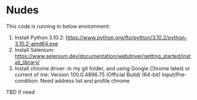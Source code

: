 # Nudes
This code is running in below environment:
1. Install Python 3.10.2: https://www.python.org/ftp/python/3.10.2/python-3.10.2-amd64.exe
2. Install Selenium: https://www.selenium.dev/documentation/webdriver/getting_started/install_library/
3. Install chrome driver: in my git folder, and using Google Chrome latest or current of me: Version 100.0.4896.75 (Official Build) (64-bit)
Input/Pre-condition: Need address list and profile chrome


TBD if need
